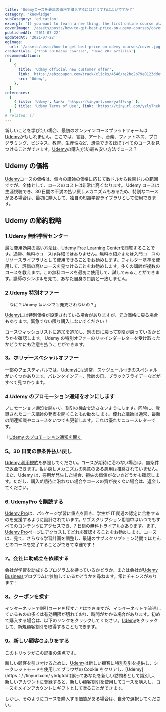 ```yaml
---
title: 'Udemyコースを最高の価格で購入するにはどうすればよいですか？'
category: 'knowledge'
subCategory: 'education'
excerpt: 'If you want to learn a new thing, the first online course platform may be Udemy. You can find almost any courses you can imagine here, such as: language, art, music, fitness, programming, business, Teaching, productivity, etc. So, how to buy Udemy courses in the cheapest way?'
coverImage: '/assets/posts/how-to-get-best-price-on-udemy-courses/cover.jpg'
publishedAt: '2021-07-22'
updatedAt: '2021-07-22'
ogImage:
  url: '/assets/posts/how-to-get-best-price-on-udemy-courses/cover.jpg'
credentials: ['Took 30+Udemy courses', 'Read 20+ articles']
recommendations:
  [
    {
      title: 'Udemy official new customer offer',
      link: 'https://abzcoupon.com/track/clicks/4546/ce2bc2b79e0123ddefcda67f8835ce13286c4ec17cebf0ab416db6006302?subid_1=&subid_2=&subid_3=&subid_4=&subid_5=&t=https%3A%2F%2Fwww.udemy.com%2F',
      src: 'Udemy',
    },
  ]
references:
  [
    { title: 'Udemy', link: 'https://tinyurl.com/yzf5koxg' },
    { title: 'Udemy Terms of Use', link: 'https://tinyurl.com/yzly7hek' },
  ]
# related: []
---
```


新しいことを学びたい場合、最初のオンラインコースプラットフォームは[Udemy](https://tinyurl.com/yhdgtddt)かもしれません。ここでは、言語、アート、音楽、フィットネス、プログラミング、ビジネス、教育、生産性など、想像できるほぼすべてのコースを見つけることができます。[Udemy](https://tinyurl.com/yhdgtddt)の購入方法)最も安い方法でコース？

## Udemy の価格

[Udemy](https://tinyurl.com/yhdgtddt)コースの価格は、個々の講師の価格に応じて数ドルから数百ドルの範囲ですが、全体として、コースのコストは非常に高くなります。 Udemy コースは生涯視聴でき、30 日間の不満の払い戻しメカニズムもあるため、特別なコースがある場合は、最初に購入して、独自の知識学習ライブラリとして使用できます。

## Udemy の節約戦略

### 1.Udemy 無料学習センター

最も費用効果の高い方法は、[Udemy Free Learning Center](https://tinyurl.com/yfbaghja)を閲覧することです。通常、無料のコースは詳細ではありません。無料の紹介または入門コースのリソースライブラリとして使用できることをお勧めします。フィルター基準を使用して、評価の高いコースを見つけることをお勧めします。多くの講師が複数のコースを教えます。この無料コースを最初に使用して、試してみることができます。講師のシンボルを見て、あなた自身の口調と一致しません。

### 2.Udemy 特別オファー

「なに？Udemy はいつでも発売されないの？」

[Udemy](https://tinyurl.com/yhdgtddt)には特別価格が設定されている場合がありますが、元の価格に戻る場合もあります。緊急でない限り購入しないでください！

コース[ウィッシュリストに追加](https://tinyurl.com/yf8sak6b)を追加し、別の日に戻って割引が戻っているかどうかを確認します。 Udemy の特別オファーのリマインダーレターを受け取ったかどうかにも注意を払うことができます。

### 3。ホリデースペシャルオファー

一部のフェスティバルでは、[Udemy](https://tinyurl.com/yhdgtddt)には通常、スケジュール付きのスペシャルがいくつかあります。バレンタインデー、教師の日、ブラックフライデーなどがすべて見つかります。

### 4.Udemy のプロモーション通知をオンにします

プロモーション通知を開いて、割引の機会を逃さないようにします。同時に、登録されたコース講師の発表を開くこともお勧めします。優れた講師は通常、最新の関連知識やニュースをいつでも更新します。これは優れたニュースレターです。

！[Udemy のプロモーション通知を開く](https://i.imgur.com/NaVDSkb.png)

### 5。30 日間の無条件払い戻し

[Udemy 利用規約](https://tinyurl.com/yzly7hek)を参照してください。コースが期待に沿わない場合は、無条件で返金できます。払い戻しメカニズムの悪意のある悪用は推奨されていません。また、Udemy は、悪用が発生した場合、損失の価値がないかどうかも確認します。ただし、購入が期待に沿わない場合やコースの質が良くない場合は、返金してください。

### 6. UdemyPro を購読する

[Udemy Pro](https://tinyurl.com/yhgfsrwr)は、パッケージ学習に重点を置き、学生が IT 関連の認定に合格するのを支援するように設計されています。サブスクリプション期間中はいつでもすべてのコンテンツにアクセスでき、7 日間の無料トライアルがあります。まず、[Udemy Pro](https://tinyurl.com/yhgfsrwr)ページにアクセスしてどれを確認することをお勧めします。コースは、見て、さらなる学習計画を調整し、最短のサブスクリプション時間でほとんどのコースを完了することができて幸運です！

### 7。会社に助成金を依頼する

会社が学習を助成するプログラムを持っているかどうか、または会社が[Udemy Business](https://tinyurl.com/ygzsqe9j)プログラムに参加しているかどうかを尋ねます。常にチャンスがあります！

### 8。クーポンを探す

インターネットで割引コードを探すことはできますが、インターネットで流通しているものの多くは有効期限が切れており、時間がかかる場合があります。初めて購入する場合は、以下のリンクをクリックしてください。[Udemy](https://tinyurl.com/yhdgtddt)をクリックして、新規顧客割引を取得することもできます。

### 9。新しい顧客のふりをする

このトリックがこの記事の焦点です。

新しい顧客を引き付けるために、[Udemy](https://tinyurl.com/yhdgtddt)は新しい顧客に特別割引を提供し、シークレットモードを使用してブラウザの Cookie をクリアし、[Udemy](https：/ /tinyurl.com/ yhdgtddt)誤ってあなたを新しい訪問者として識別し、新しいアカウントに登録すると、新しい顧客割引を使用してコースを購入し、コースをメインアカウントにギフトとして贈ることができます。

しかし、そのようにコースを購入する価値がある場合は、自分で選択してください。
